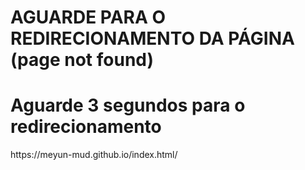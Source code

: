 # AGUARDE PARA O REDIRECIONAMENTO DA PÁGINA (page not found)

<h1>Aguarde 3 segundos para o redirecionamento</h1>
https://meyun-mud.github.io/index.html/
<meta http-equiv="refresh" content="3; https://Learning.meyunmud.repl.co">
